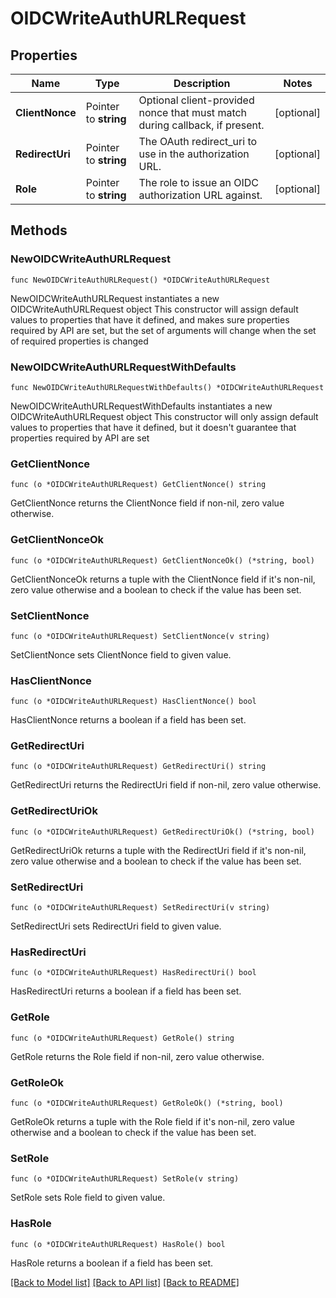 # OIDCWriteAuthURLRequest


## Properties

Name | Type | Description | Notes
------------ | ------------- | ------------- | -------------
**ClientNonce** | Pointer to **string** | Optional client-provided nonce that must match during callback, if present. | [optional] 
**RedirectUri** | Pointer to **string** | The OAuth redirect_uri to use in the authorization URL. | [optional] 
**Role** | Pointer to **string** | The role to issue an OIDC authorization URL against. | [optional] 



## Methods


### NewOIDCWriteAuthURLRequest

`func NewOIDCWriteAuthURLRequest() *OIDCWriteAuthURLRequest`

NewOIDCWriteAuthURLRequest instantiates a new OIDCWriteAuthURLRequest object
This constructor will assign default values to properties that have it defined,
and makes sure properties required by API are set, but the set of arguments
will change when the set of required properties is changed

### NewOIDCWriteAuthURLRequestWithDefaults

`func NewOIDCWriteAuthURLRequestWithDefaults() *OIDCWriteAuthURLRequest`

NewOIDCWriteAuthURLRequestWithDefaults instantiates a new OIDCWriteAuthURLRequest object
This constructor will only assign default values to properties that have it defined,
but it doesn't guarantee that properties required by API are set


### GetClientNonce

`func (o *OIDCWriteAuthURLRequest) GetClientNonce() string`

GetClientNonce returns the ClientNonce field if non-nil, zero value otherwise.

### GetClientNonceOk

`func (o *OIDCWriteAuthURLRequest) GetClientNonceOk() (*string, bool)`

GetClientNonceOk returns a tuple with the ClientNonce field if it's non-nil, zero value otherwise
and a boolean to check if the value has been set.

### SetClientNonce

`func (o *OIDCWriteAuthURLRequest) SetClientNonce(v string)`

SetClientNonce sets ClientNonce field to given value.


### HasClientNonce

`func (o *OIDCWriteAuthURLRequest) HasClientNonce() bool`

HasClientNonce returns a boolean if a field has been set.




### GetRedirectUri

`func (o *OIDCWriteAuthURLRequest) GetRedirectUri() string`

GetRedirectUri returns the RedirectUri field if non-nil, zero value otherwise.

### GetRedirectUriOk

`func (o *OIDCWriteAuthURLRequest) GetRedirectUriOk() (*string, bool)`

GetRedirectUriOk returns a tuple with the RedirectUri field if it's non-nil, zero value otherwise
and a boolean to check if the value has been set.

### SetRedirectUri

`func (o *OIDCWriteAuthURLRequest) SetRedirectUri(v string)`

SetRedirectUri sets RedirectUri field to given value.


### HasRedirectUri

`func (o *OIDCWriteAuthURLRequest) HasRedirectUri() bool`

HasRedirectUri returns a boolean if a field has been set.




### GetRole

`func (o *OIDCWriteAuthURLRequest) GetRole() string`

GetRole returns the Role field if non-nil, zero value otherwise.

### GetRoleOk

`func (o *OIDCWriteAuthURLRequest) GetRoleOk() (*string, bool)`

GetRoleOk returns a tuple with the Role field if it's non-nil, zero value otherwise
and a boolean to check if the value has been set.

### SetRole

`func (o *OIDCWriteAuthURLRequest) SetRole(v string)`

SetRole sets Role field to given value.


### HasRole

`func (o *OIDCWriteAuthURLRequest) HasRole() bool`

HasRole returns a boolean if a field has been set.









[[Back to Model list]](../README.md#documentation-for-models) [[Back to API list]](../README.md#documentation-for-api-endpoints) [[Back to README]](../README.md)


